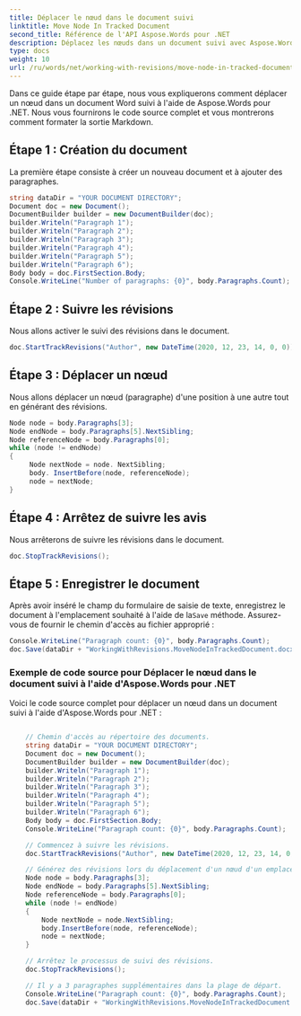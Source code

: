 ```yaml
---
title: Déplacer le nœud dans le document suivi
linktitle: Move Node In Tracked Document
second_title: Référence de l'API Aspose.Words pour .NET
description: Déplacez les nœuds dans un document suivi avec Aspose.Words pour .NET.
type: docs
weight: 10
url: /ru/words/net/working-with-revisions/move-node-in-tracked-document/
---
```


Dans ce guide étape par étape, nous vous expliquerons comment déplacer un nœud dans un document Word suivi à l'aide de Aspose.Words pour .NET. Nous vous fournirons le code source complet et vous montrerons comment formater la sortie Markdown.

## Étape 1 : Création du document

La première étape consiste à créer un nouveau document et à ajouter des paragraphes.

```csharp
string dataDir = "YOUR DOCUMENT DIRECTORY";
Document doc = new Document();
DocumentBuilder builder = new DocumentBuilder(doc);
builder.Writeln("Paragraph 1");
builder.Writeln("Paragraph 2");
builder.Writeln("Paragraph 3");
builder.Writeln("Paragraph 4");
builder.Writeln("Paragraph 5");
builder.Writeln("Paragraph 6");
Body body = doc.FirstSection.Body;
Console.WriteLine("Number of paragraphs: {0}", body.Paragraphs.Count);
```

## Étape 2 : Suivre les révisions

Nous allons activer le suivi des révisions dans le document.

```csharp
doc.StartTrackRevisions("Author", new DateTime(2020, 12, 23, 14, 0, 0));
```

## Étape 3 : Déplacer un nœud

Nous allons déplacer un nœud (paragraphe) d'une position à une autre tout en générant des révisions.

```csharp
Node node = body.Paragraphs[3];
Node endNode = body.Paragraphs[5].NextSibling;
Node referenceNode = body.Paragraphs[0];
while (node != endNode)
{
     Node nextNode = node. NextSibling;
     body. InsertBefore(node, referenceNode);
     node = nextNode;
}
```

## Étape 4 : Arrêtez de suivre les avis

Nous arrêterons de suivre les révisions dans le document.

```csharp
doc.StopTrackRevisions();
```

## Étape 5 : Enregistrer le document

 Après avoir inséré le champ du formulaire de saisie de texte, enregistrez le document à l'emplacement souhaité à l'aide de la`Save` méthode. Assurez-vous de fournir le chemin d'accès au fichier approprié :

```csharp
Console.WriteLine("Paragraph count: {0}", body.Paragraphs.Count);
doc.Save(dataDir + "WorkingWithRevisions.MoveNodeInTrackedDocument.docx");
```


### Exemple de code source pour Déplacer le nœud dans le document suivi à l'aide d'Aspose.Words pour .NET

Voici le code source complet pour déplacer un nœud dans un document suivi à l'aide d'Aspose.Words pour .NET :


```csharp

	// Chemin d'accès au répertoire des documents.
	string dataDir = "YOUR DOCUMENT DIRECTORY";
	Document doc = new Document();
	DocumentBuilder builder = new DocumentBuilder(doc);
	builder.Writeln("Paragraph 1");
	builder.Writeln("Paragraph 2");
	builder.Writeln("Paragraph 3");
	builder.Writeln("Paragraph 4");
	builder.Writeln("Paragraph 5");
	builder.Writeln("Paragraph 6");
	Body body = doc.FirstSection.Body;
	Console.WriteLine("Paragraph count: {0}", body.Paragraphs.Count);

	// Commencez à suivre les révisions.
	doc.StartTrackRevisions("Author", new DateTime(2020, 12, 23, 14, 0, 0));

	// Générez des révisions lors du déplacement d'un nœud d'un emplacement à un autre.
	Node node = body.Paragraphs[3];
	Node endNode = body.Paragraphs[5].NextSibling;
	Node referenceNode = body.Paragraphs[0];
	while (node != endNode)
	{
		Node nextNode = node.NextSibling;
		body.InsertBefore(node, referenceNode);
		node = nextNode;
	}

	// Arrêtez le processus de suivi des révisions.
	doc.StopTrackRevisions();

	// Il y a 3 paragraphes supplémentaires dans la plage de départ.
	Console.WriteLine("Paragraph count: {0}", body.Paragraphs.Count);
	doc.Save(dataDir + "WorkingWithRevisions.MoveNodeInTrackedDocument.docx");
            
```

